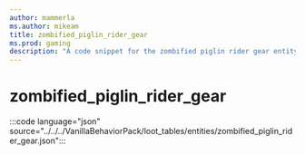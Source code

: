 ```yaml
---
author: mammerla
ms.author: mikeam
title: zombified_piglin_rider_gear
ms.prod: gaming
description: "A code snippet for the zombified piglin rider gear entity loot table"
---
```


# zombified_piglin_rider_gear

:::code language="json" source="../../../VanillaBehaviorPack/loot_tables/entities/zombified_piglin_rider_gear.json":::
